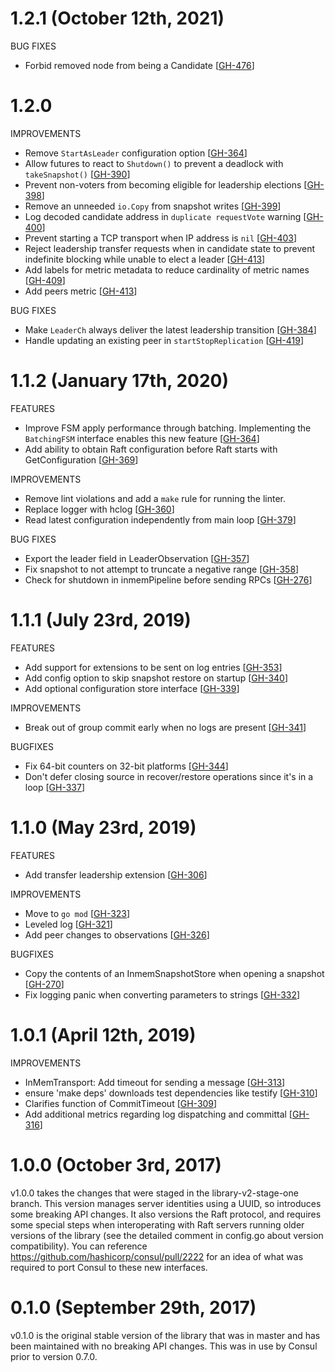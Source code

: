 # 1.2.1 (October 12th, 2021)

BUG FIXES

* Forbid removed node from being a Candidate [[GH-476](https://github.com/hashicorp/raft/pull/476)]

# 1.2.0

IMPROVEMENTS

* Remove `StartAsLeader` configuration option [[GH-364](https://github.com/hashicorp/raft/pull/386)]
* Allow futures to react to `Shutdown()` to prevent a deadlock with `takeSnapshot()` [[GH-390](https://github.com/hashicorp/raft/pull/390)]
* Prevent non-voters from becoming eligible for leadership elections [[GH-398](https://github.com/hashicorp/raft/pull/398)]
* Remove an unneeded `io.Copy` from snapshot writes [[GH-399](https://github.com/hashicorp/raft/pull/399)]
* Log decoded candidate address in `duplicate requestVote` warning [[GH-400](https://github.com/hashicorp/raft/pull/400)]
* Prevent starting a TCP transport when IP address is `nil` [[GH-403](https://github.com/hashicorp/raft/pull/403)]
* Reject leadership transfer requests when in candidate state to prevent indefinite blocking while unable to elect a leader [[GH-413](https://github.com/hashicorp/raft/pull/413)]
* Add labels for metric metadata to reduce cardinality of metric names [[GH-409](https://github.com/hashicorp/raft/pull/409)]
* Add peers metric [[GH-413](https://github.com/hashicorp/raft/pull/431)]

BUG FIXES

* Make `LeaderCh` always deliver the latest leadership transition [[GH-384](https://github.com/hashicorp/raft/pull/384)]
* Handle updating an existing peer in `startStopReplication` [[GH-419](https://github.com/hashicorp/raft/pull/419)]

# 1.1.2 (January 17th, 2020)

FEATURES

* Improve FSM apply performance through batching. Implementing the `BatchingFSM` interface enables this new feature [[GH-364](https://github.com/hashicorp/raft/pull/364)]
* Add ability to obtain Raft configuration before Raft starts with GetConfiguration [[GH-369](https://github.com/hashicorp/raft/pull/369)]

IMPROVEMENTS

* Remove lint violations and add a `make` rule for running the linter.
* Replace logger with hclog [[GH-360](https://github.com/hashicorp/raft/pull/360)]
* Read latest configuration independently from main loop [[GH-379](https://github.com/hashicorp/raft/pull/379)]

BUG FIXES

* Export the leader field in LeaderObservation [[GH-357](https://github.com/hashicorp/raft/pull/357)]
* Fix snapshot to not attempt to truncate a negative range [[GH-358](https://github.com/hashicorp/raft/pull/358)]
* Check for shutdown in inmemPipeline before sending RPCs [[GH-276](https://github.com/hashicorp/raft/pull/276)]

# 1.1.1 (July 23rd, 2019)

FEATURES

* Add support for extensions to be sent on log entries [[GH-353](https://github.com/hashicorp/raft/pull/353)]
* Add config option to skip snapshot restore on startup [[GH-340](https://github.com/hashicorp/raft/pull/340)]
* Add optional configuration store interface [[GH-339](https://github.com/hashicorp/raft/pull/339)]

IMPROVEMENTS

* Break out of group commit early when no logs are present [[GH-341](https://github.com/hashicorp/raft/pull/341)]

BUGFIXES

* Fix 64-bit counters on 32-bit platforms [[GH-344](https://github.com/hashicorp/raft/pull/344)]
* Don't defer closing source in recover/restore operations since it's in a loop [[GH-337](https://github.com/hashicorp/raft/pull/337)]

# 1.1.0 (May 23rd, 2019)

FEATURES

* Add transfer leadership extension [[GH-306](https://github.com/hashicorp/raft/pull/306)]

IMPROVEMENTS

* Move to `go mod` [[GH-323](https://github.com/hashicorp/consul/pull/323)]
* Leveled log [[GH-321](https://github.com/hashicorp/consul/pull/321)]
* Add peer changes to observations [[GH-326](https://github.com/hashicorp/consul/pull/326)]

BUGFIXES

* Copy the contents of an InmemSnapshotStore when opening a snapshot [[GH-270](https://github.com/hashicorp/consul/pull/270)]
* Fix logging panic when converting parameters to strings [[GH-332](https://github.com/hashicorp/consul/pull/332)]

# 1.0.1 (April 12th, 2019)

IMPROVEMENTS

* InMemTransport: Add timeout for sending a message [[GH-313](https://github.com/hashicorp/raft/pull/313)]
* ensure 'make deps' downloads test dependencies like testify [[GH-310](https://github.com/hashicorp/raft/pull/310)]
* Clarifies function of CommitTimeout [[GH-309](https://github.com/hashicorp/raft/pull/309)]
* Add additional metrics regarding log dispatching and committal [[GH-316](https://github.com/hashicorp/raft/pull/316)]

# 1.0.0 (October 3rd, 2017)

v1.0.0 takes the changes that were staged in the library-v2-stage-one branch. This version manages server identities using a UUID, so introduces some breaking API changes. It also versions the Raft protocol, and requires some special steps when interoperating with Raft servers running older versions of the library (see the detailed comment in config.go about version compatibility). You can reference https://github.com/hashicorp/consul/pull/2222 for an idea of what was required to port Consul to these new interfaces.

# 0.1.0 (September 29th, 2017)

v0.1.0 is the original stable version of the library that was in master and has been maintained with no breaking API changes. This was in use by Consul prior to version 0.7.0.
